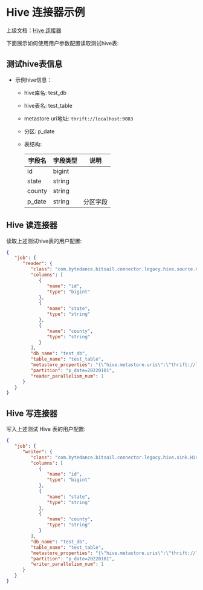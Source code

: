 # Hive 连接器示例

上级文档：[Hive 连接器](./hive.md)

下面展示如何使用用户参数配置读取测试hive表:

## 测试hive表信息
 - 示例hive信息：
     - hive库名: test_db
     - hive表名: test_table
     - metastore uri地址: `thrift://localhost:9083`
     - 分区: p_date
     - 表结构:

         | 字段名 | 字段类型 | 说明 |
         |-------|--------| ---- |
         | id | bigint | |
         | state | string | |
         | county | string | |
         | p_date | string | 分区字段 |

## Hive 读连接器

读取上述测试hive表的用户配置:

```json
{
   "job": {
      "reader": {
         "class": "com.bytedance.bitsail.connector.legacy.hive.source.HiveInputFormat",
         "columns": [
            {
               "name": "id",
               "type": "bigint"
            },
            {
               "name": "state",
               "type": "string"
            },
            {
               "name": "county",
               "type": "string"
            }
         ],
         "db_name": "test_db",
         "table_name": "test_table",
         "metastore_properties": "{\"hive.metastore.uris\":\"thrift://localhost:9083\"}",
         "partition": "p_date=20220101",
         "reader_parallelism_num": 1
      }
   }
}
```

## Hive 写连接器

写入上述测试 Hive 表的用户配置:

```json
{
   "job": {
      "writer": {
         "class": "com.bytedance.bitsail.connector.legacy.hive.sink.HiveOutputFormat",
         "columns": [
            {
               "name": "id",
               "type": "bigint"
            },
            {
               "name": "state",
               "type": "string"
            },
            {
               "name": "county",
               "type": "string"
            }
         ],
         "db_name": "test_db",
         "table_name": "test_table",
         "metastore_properties": "{\"hive.metastore.uris\":\"thrift://localhost:9083\"}",
         "partition": "p_date=20220101",
         "writer_parallelism_num": 1
      }
   }
}
```
